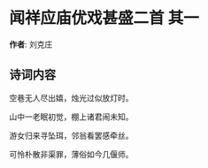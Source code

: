 # 闻祥应庙优戏甚盛二首  其一

**作者**: 刘克庄

## 诗词内容

空巷无人尽出嬉，烛光过似放灯时。

山中一老眠初觉，棚上诸君闹未知。

游女归来寻坠珥，邻翁看罢感牵丝。

可怜朴散非渠罪，薄俗如今几偃师。

